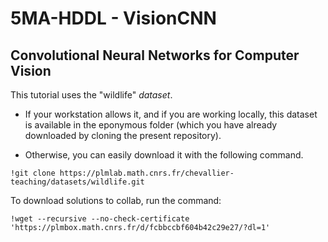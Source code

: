 # 5MA-HDDL - VisionCNN
## Convolutional Neural Networks for Computer Vision

This tutorial uses the "wildlife" _dataset_. 
- If your workstation allows it, and if you are working locally, this dataset is available in the eponymous folder (which you have already downloaded by cloning the present repository). 

- Otherwise, you can easily download it with the following command.
```
!git clone https://plmlab.math.cnrs.fr/chevallier-teaching/datasets/wildlife.git
```

To download solutions to collab, run the command:
```
!wget --recursive --no-check-certificate 'https://plmbox.math.cnrs.fr/d/fcbbccbf604b42c29e27/?dl=1'
```